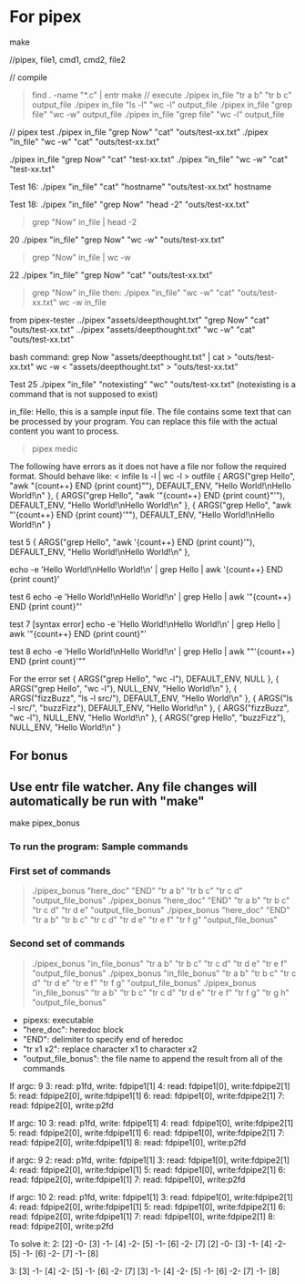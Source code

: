 # For pipex

make

//pipex, file1, cmd1, cmd2, file2

// compile
> find . -name "*.c" | entr make
// execute
> ./pipex in_file "tr a b" "tr b c" output_file
> ./pipex in_file "ls -l" "wc -l" output_file
> ./pipex in_file "grep file" "wc -w" output_file
> ./pipex in_file "grep file" "wc -l" output_file

// pipex test
./pipex in_file "grep Now" "cat" "outs/test-xx.txt"
./pipex "in_file" "wc -w" "cat" "outs/test-xx.txt"

./pipex in_file "grep Now" "cat" "test-xx.txt"
./pipex "in_file" "wc -w" "cat" "test-xx.txt"


Test 16:
./pipex "in_file" "cat" "hostname" "outs/test-xx.txt"
hostname

Test 18:
./pipex "in_file" "grep Now" "head -2" "outs/test-xx.txt"
>grep "Now" in_file | head -2 

20
./pipex "in_file" "grep Now" "wc -w" "outs/test-xx.txt"
>grep "Now" in_file | wc -w

22
./pipex "in_file" "grep Now" "cat" "outs/test-xx.txt"
>grep "Now" in_file
then:
./pipex "in_file" "wc -w" "cat" "outs/test-xx.txt"
>wc -w in_file

from pipex-tester
../pipex "assets/deepthought.txt" "grep Now" "cat" "outs/test-xx.txt"
../pipex "assets/deepthought.txt" "wc -w" "cat" "outs/test-xx.txt"

bash command:
grep Now "assets/deepthought.txt" | cat > "outs/test-xx.txt"
wc -w < "assets/deepthought.txt" > "outs/test-xx.txt"

Test 25
./pipex "in_file" "notexisting" "wc" "outs/test-xx.txt"
(notexisting is a command that is not supposed to exist)

in_file:
Hello, this is a sample input file.
The file contains some text that can be processed by your program.
You can replace this file with the actual content you want to process.

>pipex medic

The following have errors as it does not have a file nor follow the required format. Should behave like: < infile ls -l | wc -l > outfile
{ ARGS("grep Hello", "awk \"{count++} END {print count}\""), DEFAULT_ENV, "Hello World!\nHello World!\n" },
{ ARGS("grep Hello", "awk '\"{count++} END {print count}\"'"), DEFAULT_ENV, "Hello World!\nHello World!\n" },
{ ARGS("grep Hello", "awk \"'{count++} END {print count}'\""), DEFAULT_ENV, "Hello World!\nHello World!\n" }

test 5
{ ARGS("grep Hello", "awk '{count++} END {print count}'"), DEFAULT_ENV, "Hello World!\nHello World!\n" },

echo -e 'Hello World!\nHello World!\n' | grep Hello | awk '{count++} END {print count}'

test 6
echo -e 'Hello World!\nHello World!\n' | grep Hello | awk '"{count++} END {print count}"'

test 7 [syntax error]
echo -e 'Hello World!\nHello World!\n' | grep Hello | awk '\"{count++} END {print count}\"'

test 8
echo -e 'Hello World!\nHello World!\n' | grep Hello | awk "\"'{count++} END {print count}'\""

For the error set
{ ARGS("grep Hello", "wc -l"), DEFAULT_ENV, NULL },
{ ARGS("grep Hello", "wc -l"), NULL_ENV, "Hello World!\n" },
{ ARGS("fizzBuzz", "ls -l src/"), DEFAULT_ENV, "Hello World!\n" },
{ ARGS("ls -l src/", "buzzFizz"), DEFAULT_ENV, "Hello World!\n" },
{ ARGS("fizzBuzz", "wc -l"), NULL_ENV, "Hello World!\n" },
{ ARGS("grep Hello", "buzzFizz"), NULL_ENV, "Hello World!\n" }



## For bonus

## Use entr file watcher. Any file changes will automatically be run with "make"

<!-- find . -name "*.c" | entr make -->
make pipex_bonus

### To run the program: Sample commands

### First set of commands

> ./pipex_bonus "here_doc" "END" "tr a b" "tr b c" "tr c d" "output_file_bonus"
> ./pipex_bonus "here_doc" "END" "tr a b" "tr b c" "tr c d" "tr d e" "output_file_bonus"
> ./pipex_bonus "here_doc" "END" "tr a b" "tr b c" "tr c d" "tr d e" "tr e f" "tr f g" "output_file_bonus"

### Second set of commands

> ./pipex_bonus "in_file_bonus" "tr a b" "tr b c" "tr c d" "tr d e"  "tr e f"  "output_file_bonus"
> ./pipex_bonus "in_file_bonus" "tr a b" "tr b c" "tr c d" "tr d e"  "tr e f" "tr f g" "output_file_bonus"
> ./pipex_bonus "in_file_bonus" "tr a b" "tr b c" "tr c d" "tr d e"  "tr e f" "tr f g" "tr g h" "output_file_bonus"

- pipexs: executable
- "here_doc": heredoc block
- "END": delimiter to specify end of heredoc
- "tr x1 x2": replace character x1 to character x2
- "output_file_bonus": the file name to append the result from all of the commands

If argc: 9
3: read: p1fd, write: fdpipe1[1]
4: read: fdpipe1[0], write:fdpipe2[1]
5: read: fdpipe2[0], write:fdpipe1[1]
6: read: fdpipe1[0], write:fdpipe2[1]
7: read: fdpipe2[0], write:p2fd

If argc: 10
3: read: p1fd, write: fdpipe1[1]
4: read: fdpipe1[0], write:fdpipe2[1]
5: read: fdpipe2[0], write:fdpipe1[1]
6: read: fdpipe1[0], write:fdpipe2[1]
7: read: fdpipe2[0], write:fdpipe1[1]
8: read: fdpipe1[0], write:p2fd

if argc: 9
2: read: p1fd, write: fdpipe1[1]
3: read: fdpipe1[0], write:fdpipe2[1]
4: read: fdpipe2[0], write:fdpipe1[1]
5: read: fdpipe1[0], write:fdpipe2[1]
6: read: fdpipe2[0], write:fdpipe1[1]
7: read: fdpipe1[0], write:p2fd

if argc: 10
2: read: p1fd, write: fdpipe1[1]
3: read: fdpipe1[0], write:fdpipe2[1]
4: read: fdpipe2[0], write:fdpipe1[1]
5: read: fdpipe1[0], write:fdpipe2[1]
6: read: fdpipe2[0], write:fdpipe1[1]
7: read: fdpipe1[0], write:fdpipe2[1]
8: read: fdpipe2[0], write:p2fd

To solve it:
2:
[2] -0- [3] -1- [4] -2- [5] -1- [6] -2- [7]
[2] -0- [3] -1- [4] -2- [5] -1- [6] -2- [7] -1- [8]

3:
[3] -1- [4] -2- [5] -1- [6] -2- [7]
[3] -1- [4] -2- [5] -1- [6] -2- [7] -1- [8]

